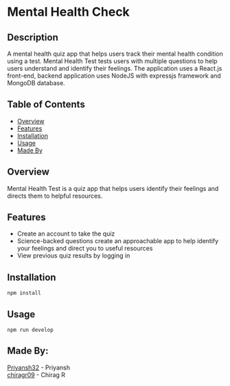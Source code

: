 # Mental Health Check

## Description

A mental health quiz app that helps users track their mental health condition using a test. Mental Health Test tests users with multiple questions to help users understand and identify their feelings. The application uses a React.js front-end, backend application uses NodeJS with expressjs framework and MongoDB database.
## Table of Contents

- [Overview](#overview)
- [Features](#features)
- [Installation](#Installation)
- [Usage](#Usage)
- [Made By](#made-by)

## Overview

Mental Health Test is a quiz app that helps users identify their feelings and directs them to helpful resources.

## Features

- Create an account to take the quiz
- Science-backed questions create an approachable app to help identify your feelings and direct you to useful resources
- View previous quiz results by logging in

## Installation

`npm install`

## Usage

`npm run develop`

## Made By:

[Priyansh32](https://github.com/priyansh32) - Priyansh  
[chiragr09](https://github.com/chiragr09) - Chirag R  